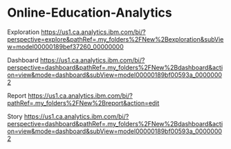 # Online-Education-Analytics
Exploration
https://us1.ca.analytics.ibm.com/bi/?perspective=explore&pathRef=.my_folders%2FNew%2Bexploration&subView=model00000189bef37260_00000000

Dashboard
https://us1.ca.analytics.ibm.com/bi/?perspective=dashboard&pathRef=.my_folders%2FNew%2Bdashboard&action=view&mode=dashboard&subView=model00000189bf00593a_00000002

Report
https://us1.ca.analytics.ibm.com/bi/?pathRef=.my_folders%2FNew%2Breport&action=edit

Story
https://us1.ca.analytics.ibm.com/bi/?perspective=dashboard&pathRef=.my_folders%2FNew%2Bdashboard&action=view&mode=dashboard&subView=model00000189bf00593a_00000002

